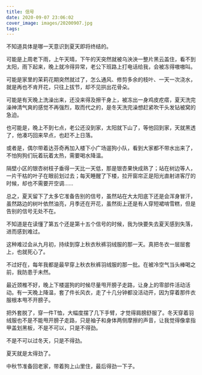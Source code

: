 ```yaml
---
title: 信号
date: 2020-09-07 23:06:02
cover_image: images/20200907.jpg
tags:
---
```

不知道具体是哪一天意识到夏天即将终结的。

可能是上周老下雨，上午天晴，下午的天突然就被乌泱泱一整片黑云盖住，看不到太阳，雨下起来，晚上就冷得异常，老公下班路上打电话给我，会被冻得嗷嗷叫。

可能是家里的茉莉花期突然就过了，怎么通风、修剪多余的枝叶、一天一次浇水，就是再也不肯开花，只往上拔节，却不见拱出花骨朵。

可能是有天晚上洗澡出来，还没来得及擦干身上，被冻出一身鸡皮疙瘩，夏天洗完澡神清气爽的感觉不再强烈，取而代之的，是冬天洗完澡想赶紧吹干头发钻被窝的急迫。

也可能是，晚上不到七点，老公还没到家，太阳就下山了，等他回到家，天就黑透了，他凑巧回来早点，也赶不上日落。

或者是，偶尔带着达芬奇再加入楼下小广场遛狗小队，看到大家都不带水出来了，不怕狗狗们玩着玩着太热，需要喝水降温。

隔壁小区的银杏树枝子垂得一天比一天低，那是银杏果快成熟了；站在树边等人，一片干枯的叶子在眼前划过去；每天睡醒了下楼，拉开窗帘正是阳光直射进客厅的时候，却也不需要开空调……

总之，夏天留下了太多它准备告别的信号，虽然站在大太阳底下还是会浑身冒汗，虽然路边的树叶依然油亮，月季还在开花，虽然街上还是有人穿短裙啃雪糕，但是告别的信号无处不在。

不知道是在读懂了第五个还是第十五个信号的时候，我为快要失去夏天感到失落，进而感到难过。

这种难过会从九月初，持续到穿上秋衣秋裤羽绒服的那一天。真把冬衣一层层套上，也就死心了。

不过好在，每年我都是最早穿上秋衣秋裤羽绒服的那一批。在被冷空气当头棒喝之前，我防患于未然。

最近颈椎不好，晚上下楼遛狗的时候尽量甩开膀子走路，让身上的零部件活动活动。有一天晚上降温，套了件长风衣，走了十几分钟都没活动开，因为穿着那件衣服根本甩不开膀子。

把外套脱了，穿一件T恤，大幅度摆了几下手臂，才觉得肩膀舒服了。冬天穿着羽绒服也不是不能甩开膀子走路，只是袖子和身体两侧摩擦的声音，让我觉得像拿指甲盖划黑板，不是不可以，只是不得劲。

不是不可以过冬天，只是不得劲。

夏天就是太得劲了。

中秋节准备回老家，带着狗上山里住，最后得劲一下子。